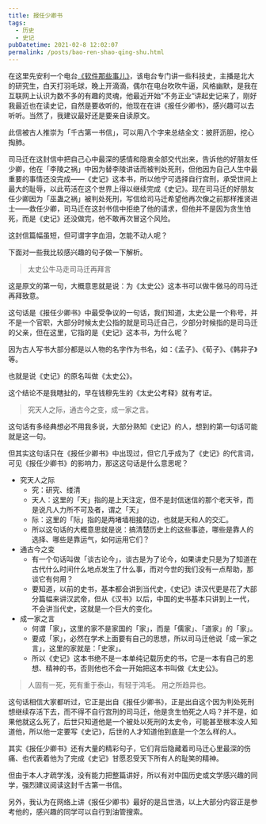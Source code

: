 ```yaml
---
title: 报任少卿书
tags:
  - 历史
  - 史记
pubDatetime: 2021-02-8 12:02:07
permalink: /posts/bao-ren-shao-qing-shu.html
---
```


在这里先安利一个电台[《软件那些事儿》](https://music.163.com/radio/?id=336387122&userid=284852689)，该电台专门讲一些科技史，主播是北大的研究生，白天打羽毛球，晚上开滴滴，偶尔在电台吹吹牛逼，风格幽默，是我在互联网上认识为数不多的有趣的灵魂，他最近开始”不务正业“讲起史记来了，刚好我最近也在读史记，自然是要收听的，他现在在讲《报任少卿书》，感兴趣可以去听听。当然了，我建议最好还是要亲自读原文。

此信被古人推崇为「千古第一书信」，可以用八个字来总结全文：披肝沥胆，挖心掏肺。

司马迁在这封信中把自己心中最深的感情和隐衷全部交代出来，告诉他的好朋友任少卿，他在「李陵之祸」中因为替李陵讲话而被判处死刑，但他因为自己人生中最重要的事情还没完成——《史记》这本书，所以他宁可选择自行宫刑，承受世间上最大的耻辱，以此苟活在这个世界上得以继续完成《史记》。现在司马迁的好朋友任少卿因为「巫蛊之祸」被判处死刑，写信给司马迁希望他再次像之前那样推贤进士——救任少卿，司马迁在这封书信中拒绝了他的请求，但他并不是因为贪生怕死，而是《史记》还没做完，他不敢再次冒这个风险。

这封信篇幅虽短，但可谓字字血泪，怎能不动人呢？

下面对一些我比较感兴趣的句子做一下解析。

> 太史公牛马走司马迁再拜言

这是原文的第一句，大概意思就是说：为《太史公》这本书可以做牛做马的司马迁再拜致意。

这句话是《报任少卿书》中最受争议的一句话，我们知道，太史公是一个称号，并不是一个官职，大部分时候太史公指的就是司马迁自己，少部分时候指的是司马迁的父亲，但在这里，它指的是《史记》这本书，为什么呢？

因为古人写书大部分都是以人物的名字作为书名，如：《孟子》、《荀子》、《韩非子》等。

也就是说《史记》的原名叫做《太史公》。

这个结论不是我瞎扯的，早在钱穆先生的《太史公考释》就有考证。

> 究天人之际，通古今之变，成一家之言。

这句话有多经典想必不用我多说，大部分熟知《史记》的人，想到的第一句话可能就是这一句。

但其实这句话只在《报任少卿书》中出现过，但它几乎成为了《史记》的代言词，可见《报任少卿书》的影响力，那这这句话是什么意思呢？

- 究天人之际
  - 究：研究、缕清
  - 天人：这里的「天」指的是上天注定，但不是封信迷信的那个老天爷，而是说凡人力所不可及者，谓之「天」
  - 际：这里的「际」指的是两堵墙相接的边，也就是天和人的交汇。
  - 所以这句话的大概意思就是说：搞清楚历史上的这些事迹，哪些是靠人的选择、哪些是靠运气，如何运用它们？
- 通古今之变
  - 有一个句话叫做「谈古论今」，谈古是为了论今，如果讲史只是为了知道在古代什么时间什么地点发生了什么事，而对今世的我们没有一点帮助，那谈它有何用？
  - 要知道，以前的史书，基本都会讲到当代史，《史记》讲汉代更是花了大部分篇幅来讲汉武帝，但从《汉书》以后，中国的史书基本只讲到上一代，不会讲当代史，这就是一个巨大的变化。
- 成一家之言
  - 何谓「家」，这里的家不是家国的「家」，而是「儒家」、「道家」的「家」。
  - 要成「家」，必然在学术上面要有自己的思想，所以司马迁他说「成一家之言」，这里的家就是：「史家」。
  - 所以《史记》这本书绝不是一本单纯记载历史的书，它是一本有自己的思想、精神的书，否则他也不会一开始把这本书叫做《太史公》。

> 人固有一死，死有重于泰山，有轻于鸿毛。 用之所趋异也。

这句话相信大家都听过，它正是出自《报任少卿书》，正是出自这个因为判处死刑想继续存活下去，而不得不自行宫刑的司马迁，他是贪生怕死之人吗？并不是，如果他就这么死了，后世只知道他是一个被处以死刑的太史令，可能甚至根本没人知道他，所以他一定要写《史记》，后世的人才知道他到底是一个怎么样的人。

其实《报任少卿书》还有大量的精彩句子，它们背后隐藏着司马迁心里最深的伤痛、也代表着他为了完成《史记》甘愿忍受天下所有人的耻笑的精神。

但由于本人才疏学浅，没有能力把整篇讲好，所以有对中国历史或文学感兴趣的同学，强烈建议阅读这封千古第一书信。

另外，我认为在网络上讲《报任少卿书》最好的是吕世浩，以上大部分内容正是参考他的，感兴趣的同学可以自行到油管搜索。
